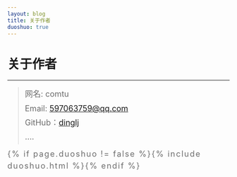 ```yaml
---
layout: blog
title: 关于作者
duoshuo: true
---
```


<style>
p {
    color: #6D6D6D;
    font-size: 18px;
    line-height: 1.5;
    letter-spacing: 2px;
    margin-top: -10px;
}
hr {
	margin-top: 0;
	margin-bottom: 25px;
}
blockquote p {
    line-height: 1.8;
    letter-spacing: 0px;
}
</style>


# 关于作者

<hr id="line"/>



> 网名: comtu   
> Email: <a href="mailto:597063759@qq.com">597063759@qq.com</a><br />
> GitHub：[dinglj](https://github.com/dinglj)  
> ....

{% if page.duoshuo != false %}{% include duoshuo.html %}{% endif %}